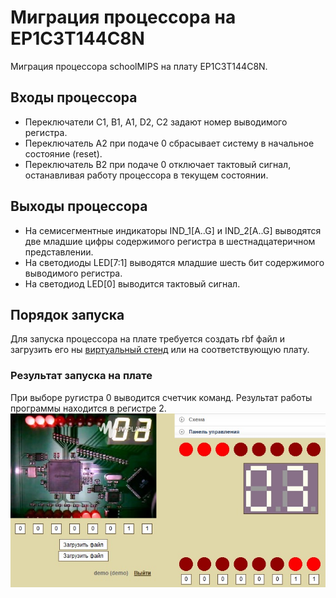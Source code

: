 # Миграция процессора на EP1C3T144C8N

Миграция процессора schoolMIPS на плату EP1C3T144C8N.

## Входы процессора
* Переключатели C1, B1, A1, D2, C2 задают номер выводимого регистра.
* Переключатель A2 при подаче 0 сбрасывает систему в начальное состояние (reset).
* Переключатель B2 при подаче 0 отключает тактовый сигнал, останавливая работу процессора в текущем состоянии.

## Выходы процессора
* На семисегментные индикаторы IND_1[A..G] и IND_2[A..G] выводятся две младшие цифры содержимого регистра в шестнадцатеричном представлении.
* На светодиоды LED[7:1] выводятся младшие шесть бит содержимого выводимого регистра.
* На светодиод LED[0] выводится тактовый сигнал.


## Порядок запуска

Для запуска процессора на плате требуется создать rbf файл и загрузить его ны [виртуальный стенд](http://www.labfor.ru/online/fpga/run) или на соответствующую плату.

### Результат запуска на плате

При выборе ругистра 0 выводится счетчик команд. Результат работы программы находится в регистре 2.
![Migration](./doc/migration.jpg)
